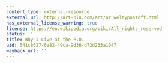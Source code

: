 ```yaml
---
content_type: external-resource
external_url: http://art-bin.com/art/or_weltypostoff.html
has_external_license_warning: true
license: https://en.wikipedia.org/wiki/All_rights_reserved
status: ''
title: Why I Live at the P.O.
uid: 541c8627-6a82-49ca-9d36-d72d233a1047
wayback_url: ''
---
```

